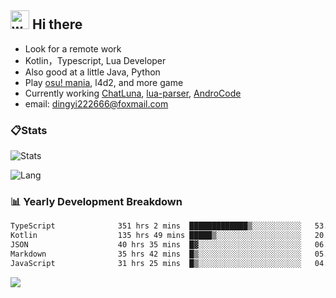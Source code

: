 ## <img alt="wave" src="https://raw.githubusercontent.com/MartinHeinz/MartinHeinz/master/wave.gif" width="30px"> Hi there

- Look for a remote work
- Kotlin，Typescript, Lua Developer
- Also good at a little Java, Python
- Play [osu! mania](https://osu.ppy.sh/users/29808669), l4d2, and more game
- Currently working [ChatLuna](https://github.com/ChatLunaLab), [lua-parser](https://github.com/dingyi222666/lua-parser), [AndroCode](https://github.com/dingyi222666/AndroCode)
- email: [dingyi222666@foxmail.com](mailto:dingyi222666@foxmail.com)

### 📋Stats

![Stats](https://github-readme-stats.vercel.app/api?username=dingyi222666&show_icons=true&icon_color=47A69E&title_color=47A69E&count_private=true)    

![Lang](https://github-readme-stats.vercel.app/api/top-langs/?username=dingyi222666&layout=compact&title_color=47A69E&hide=html,css,c,c%2B%2B)   

### 📊 Yearly Development Breakdown

<!--START_SECTION:waka-->

```txt
TypeScript              351 hrs 2 mins  █████████████▒░░░░░░░░░░░   53.86 %
Kotlin                  135 hrs 49 mins █████▒░░░░░░░░░░░░░░░░░░░   20.84 %
JSON                    40 hrs 35 mins  █▓░░░░░░░░░░░░░░░░░░░░░░░   06.23 %
Markdown                35 hrs 42 mins  █▒░░░░░░░░░░░░░░░░░░░░░░░   05.48 %
JavaScript              31 hrs 25 mins  █▒░░░░░░░░░░░░░░░░░░░░░░░   04.82 %
```

<!--END_SECTION:waka-->

![](https://komarev.com/ghpvc/?username=dingyi222666)
